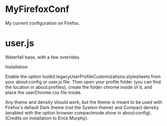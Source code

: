 # MyFirefoxConf
My current configuration on Firefox.

# user.js
Waterfall base, with a few overrides.

Installation

Enable the option toolkit.legacyUserProfileCustomizations.stylesheets from your about:config or user.js file. Then open your profile folder (you can find the location in about:profiles), create the folder chrome inside of it, and place the userChrome.css file inside.

Any theme and density should work, but the theme is meant to be used with Firefox's default Dark theme (not the System theme) and Compact density (enabled with the option browser.compactmode.show in about:config).
(Credits on installation to Erick Murphy).

